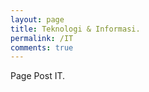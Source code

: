 ```yaml
---
layout: page
title: Teknologi & Informasi.
permalink: /IT
comments: true
---
```


<div class="row justify-content-between">
<div class="col-md-8 pr-5">

<p> Page Post IT.</p>




</div>
</div>

